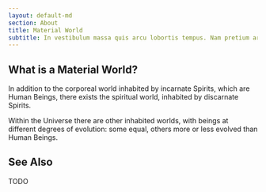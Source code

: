 ```yaml
---
layout: default-md
section: About
title: Material World
subtitle: In vestibulum massa quis arcu lobortis tempus. Nam pretium arcu in odio vulputate luctus.
---
```


## What is a Material World?

In addition to the corporeal world inhabited by incarnate Spirits, which are Human Beings, there exists the spiritual world, inhabited by discarnate Spirits.

Within the Universe there are other inhabited worlds, with beings at different degrees of evolution: some equal, others more or less evolved than Human Beings. 

## See Also

TODO
